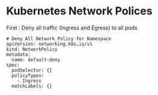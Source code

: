 # Kubernetes Network Polices

First : Deny all traffic (Ingress and Egress) to all pods 
```
# Deny All Network Policy for Namespace
apiVersion: networking.k8s.io/v1
kind: NetworkPolicy
metadata:
  name: default-deny
spec:
  podSelector: {}
  policyTypes:
    - Ingress
  matchLabels: {}
  ```
